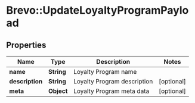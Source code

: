 # Brevo::UpdateLoyaltyProgramPayload

## Properties
Name | Type | Description | Notes
------------ | ------------- | ------------- | -------------
**name** | **String** | Loyalty Program name | 
**description** | **String** | Loyalty Program description | [optional] 
**meta** | **Object** | Loyalty Program meta data | [optional] 


